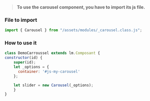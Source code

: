 > **To use the carousel component, you have to import its js file.**


### File to import

```js
import { Carousel } from "/assets/modules/_carousel.class.js";
```

### How to use it

```js
class DemoCarroussel extends lm.Composant {
constructor(id) {
    super(id);
    let _options = {
      container: '#js-my-carousel'
    };

    let slider = new Carousel(_options);
    }
}
```
